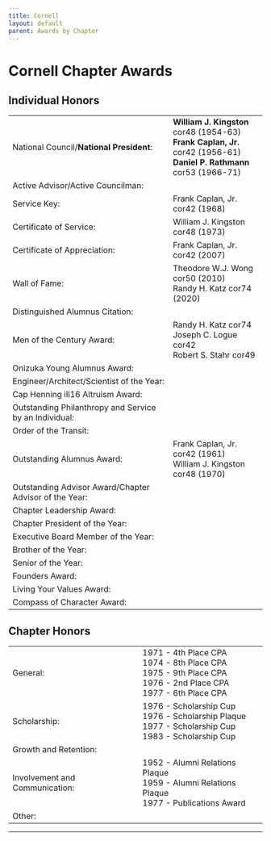 ```yaml
---
title: Cornell
layout: default
parent: Awards by Chapter
---
```


<link rel="stylesheet" href="{{ '/assets/css/by_chapter.css' | relative_url }}">

# Cornell Chapter Awards

## Individual Honors

<table>
<tbody>

<tr>
<td>National Council/<b>National President</b>:</td>
<td><b>William J. Kingston</b> cor48 (1954-63)
<br><b>Frank Caplan, Jr.</b> cor42 (1956-61)
<br><b>Daniel P. Rathmann</b> cor53 (1966-71)</td>
</tr>

<tr>
<td>Active Advisor/Active Councilman:</td>
<td>
</td></tr>

<tr>
<td>Service Key:</td>
<td>Frank Caplan, Jr. cor42 (1968)</td>
</tr>

<tr>
<td>Certificate of Service:</td>
<td>William J. Kingston cor48 (1973)</td>
</tr>

<tr>
<td>Certificate of Appreciation:</td>
<td>Frank Caplan, Jr. cor42 (2007)</td>
</tr>

<tr>
<td>Wall of Fame:</td>
<td>Theodore W.J. Wong cor50 (2010)
<br>Randy H. Katz cor74 (2020)
</td></tr>

<tr>
<td>Distinguished Alumnus Citation:</td>
<td>
</td></tr>

<tr>
<td>Men of the Century Award:</td>
<td>Randy H. Katz cor74
<br>Joseph C. Logue cor42
<br>Robert S. Stahr cor49
</td></tr>

<tr>
<td>Onizuka Young Alumnus Award:</td>
<td>
</td></tr>

<tr>
<td>Engineer/Architect/Scientist of the Year:</td>
<td>
</td></tr>

<tr>
<td>Cap Henning ill16 Altruism Award:</td>
<td>
</td></tr>

<tr>
<td>Outstanding Philanthropy and Service by an Individual:</td>
<td>
</td></tr>

<tr>
<td>Order of the Transit:</td>
<td>
</td></tr>

<tr>
<td>Outstanding Alumnus Award:</td>
<td>Frank Caplan, Jr. cor42 (1961)
<br>William J. Kingston cor48 (1970)</td>
</tr>

<tr>
<td>Outstanding Advisor Award/Chapter Advisor of the Year:</td>
<td>
</td></tr>

<tr>
<td>Chapter Leadership Award:</td>
<td>
</td></tr>

<tr>
<td>Chapter President of the Year:</td>
<td>
</td></tr>

<tr>
<td>Executive Board Member of the Year:</td>
<td>
</td></tr>

<tr>
<td>Brother of the Year:</td>
<td>
</td></tr>

<tr>
<td>Senior of the Year:</td>
<td>
</td></tr>

<tr>
<td>Founders Award:</td>
<td>
</td></tr>

<tr>
<td>Living Your Values Award:</td>
<td>
</td></tr>

<tr>
<td>Compass of Character Award:</td>
<td>
</td></tr>

</tbody>
</table>

## Chapter Honors

<table>
<tbody>

<tr>
<td>General:</td>
<td>1971 - 4th Place CPA
<br>1974 - 8th Place CPA
<br>1975 - 9th Place CPA
<br>1976 - 2nd Place CPA
<br>1977 - 6th Place CPA
</td></tr>

<tr>
<td>Scholarship:</td>
<td>1976 - Scholarship Cup
<br>1976 - Scholarship Plaque
<br>1977 - Scholarship Cup
<br>1983 - Scholarship Cup
</td></tr>

<tr>
<td>Growth and Retention:</td>
<td>
</td></tr>

<tr>
<td>Involvement and Communication:</td>
<td>1952 - Alumni Relations Plaque
<br>1959 - Alumni Relations Plaque
<br>1977 - Publications Award
</td></tr>

<tr>
<td>Other:</td>
<td>
</td></tr>

</tbody>
</table>

---

